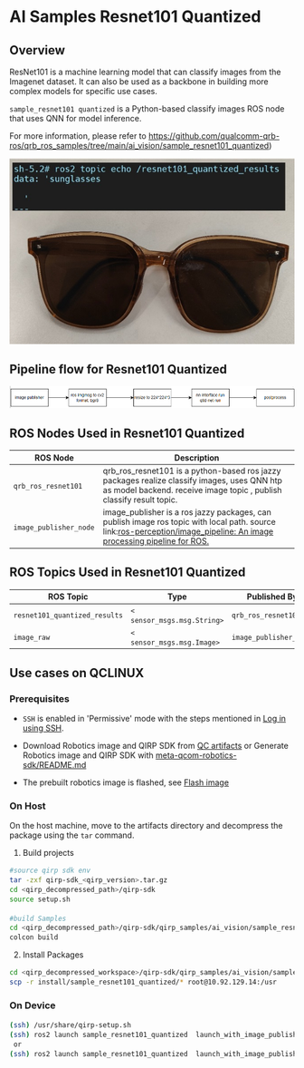 # AI Samples Resnet101 Quantized

## Overview

ResNet101 is a machine learning model that can classify images from the Imagenet dataset. It can also be used as a backbone in building more complex models for specific use cases.

`sample_resnet101 quantized` is a Python-based classify images ROS node that uses QNN for model inference. 

For more information, please refer to  https://github.com/qualcomm-qrb-ros/qrb_ros_samples/tree/main/ai_vision/sample_resnet101_quantized)

![](./resource/glasses-output.png)

## Pipeline flow for Resnet101 Quantized

![image-20250416115206913](./resource/pipeline.png)

## ROS Nodes Used in Resnet101 Quantized

| ROS Node                | Description                                                  |
| ----------------------- | ------------------------------------------------------------ |
| `qrb_ros_resnet101 `    | qrb_ros_resnet101 is a python-based ros jazzy packages realize classify images,  uses QNN htp as model backend. receive image topic , publish classify result topic. |
| `image_publisher_node ` | image_publisher is  a ros jazzy packages, can publish image ros topic with local path. source link:[ros-perception/image_pipeline: An image processing pipeline for ROS.](https://github.com/ros-perception/image_pipeline) |

## ROS Topics Used in Resnet101 Quantized

| ROS Topic                      | Type                         | Published By            |
| ------------------------------ | ---------------------------- | ----------------------- |
| `resnet101_quantized_results ` | `< sensor_msgs.msg.String> ` | `qrb_ros_resnet101`     |
| `image_raw `                   | `< sensor_msgs.msg.Image> `  | `image_publisher_node ` |

## Use cases on QCLINUX

### Prerequisites
- `SSH` is enabled in 'Permissive' mode with the steps mentioned in [Log in using SSH](https://docs.qualcomm.com/bundle/publicresource/topics/80-70017-254/how_to.html?vproduct=1601111740013072&latest=true#use-ssh).

- Download Robotics image and QIRP SDK from [QC artifacts](https://artifacts.codelinaro.org/ui/native/qli-ci/flashable-binaries/qirpsdk/) or Generate Robotics image and QIRP SDK with [meta-qcom-robotics-sdk/README.md](https://github.com/qualcomm-linux/meta-qcom-robotics-sdk)

- The prebuilt robotics image is flashed, see [Flash image](https://docs.qualcomm.com/bundle/publicresource/topics/80-70017-254/flash_images.html?vproduct=1601111740013072&latest=true)

### On Host
On the host machine, move to the artifacts directory and decompress the package using the `tar` command.

1. Build projects

```bash
#source qirp sdk env
tar -zxf qirp-sdk_<qirp_version>.tar.gz
cd <qirp_decompressed_path>/qirp-sdk
source setup.sh 

#build Samples
cd <qirp_decompressed_path>/qirp-sdk/qirp_samples/ai_vision/sample_resnet101_quantized
colcon build
```

2. Install Packages

```bash
cd <qirp_decompressed_workspace>/qirp-sdk/qirp_samples/ai_vision/sample_resnet101_quantized/
scp -r install/sample_resnet101_quantized/* root@10.92.129.14:/usr
```



### On Device

```bash
(ssh) /usr/share/qirp-setup.sh
(ssh) ros2 launch sample_resnet101_quantized  launch_with_image_publisher.py
 or
(ssh) ros2 launch sample_resnet101_quantized  launch_with_image_publisher.py image_path:=/usr/share/sample_resnet101_quantized/cup.jpg
```


